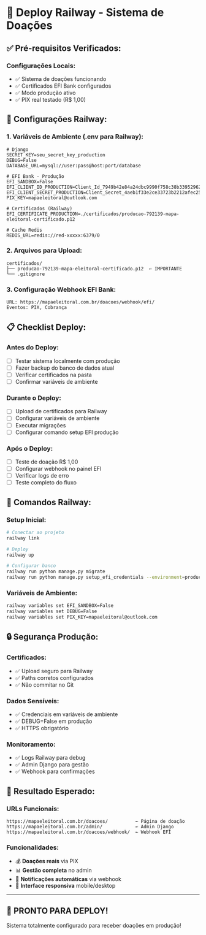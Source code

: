 # 🚀 Deploy Railway - Sistema de Doações

## ✅ **Pré-requisitos Verificados:**

### **Configurações Locais:**
- ✅ Sistema de doações funcionando
- ✅ Certificados EFI Bank configurados
- ✅ Modo produção ativo
- ✅ PIX real testado (R$ 1,00)

## 🔧 **Configurações Railway:**

### **1. Variáveis de Ambiente (.env para Railway):**
```env
# Django
SECRET_KEY=seu_secret_key_production
DEBUG=False
DATABASE_URL=mysql://user:pass@host:port/database

# EFI Bank - Produção
EFI_SANDBOX=False
EFI_CLIENT_ID_PRODUCTION=Client_Id_7949b42e84a24dbc9990f758c38b3395296212d4
EFI_CLIENT_SECRET_PRODUCTION=Client_Secret_4aeb1f33e2ce33723b2212afec2566d2dd250553
PIX_KEY=mapaeleitoral@outlook.com

# Certificados (Railway)
EFI_CERTIFICATE_PRODUCTION=./certificados/producao-792139-mapa-eleitoral-certificado.p12

# Cache Redis
REDIS_URL=redis://red-xxxxx:6379/0
```

### **2. Arquivos para Upload:**
```
certificados/
├── producao-792139-mapa-eleitoral-certificado.p12  ← IMPORTANTE
└── .gitignore
```

### **3. Configuração Webhook EFI Bank:**
```
URL: https://mapaeleitoral.com.br/doacoes/webhook/efi/
Eventos: PIX, Cobrança
```

## 📋 **Checklist Deploy:**

### **Antes do Deploy:**
- [ ] Testar sistema localmente com produção
- [ ] Fazer backup do banco de dados atual
- [ ] Verificar certificados na pasta
- [ ] Confirmar variáveis de ambiente

### **Durante o Deploy:**
- [ ] Upload de certificados para Railway
- [ ] Configurar variáveis de ambiente
- [ ] Executar migrações
- [ ] Configurar comando setup EFI produção

### **Após o Deploy:**
- [ ] Teste de doação R$ 1,00
- [ ] Configurar webhook no painel EFI
- [ ] Verificar logs de erro
- [ ] Teste completo do fluxo

## 🎯 **Comandos Railway:**

### **Setup Inicial:**
```bash
# Conectar ao projeto
railway link

# Deploy
railway up

# Configurar banco
railway run python manage.py migrate
railway run python manage.py setup_efi_credentials --environment=production
```

### **Variáveis de Ambiente:**
```bash
railway variables set EFI_SANDBOX=False
railway variables set DEBUG=False
railway variables set PIX_KEY=mapaeleitoral@outlook.com
```

## 🔒 **Segurança Produção:**

### **Certificados:**
- ✅ Upload seguro para Railway
- ✅ Paths corretos configurados
- ✅ Não commitar no Git

### **Dados Sensíveis:**
- ✅ Credenciais em variáveis de ambiente
- ✅ DEBUG=False em produção
- ✅ HTTPS obrigatório

### **Monitoramento:**
- ✅ Logs Railway para debug
- ✅ Admin Django para gestão
- ✅ Webhook para confirmações

## 🎊 **Resultado Esperado:**

### **URLs Funcionais:**
```
https://mapaeleitoral.com.br/doacoes/          ← Página de doação
https://mapaeleitoral.com.br/admin/            ← Admin Django
https://mapaeleitoral.com.br/doacoes/webhook/  ← Webhook EFI
```

### **Funcionalidades:**
- 💰 **Doações reais** via PIX
- 📊 **Gestão completa** no admin
- 🔔 **Notificações automáticas** via webhook
- 📱 **Interface responsiva** mobile/desktop

---

## 🚀 **PRONTO PARA DEPLOY!**

Sistema totalmente configurado para receber doações em produção!